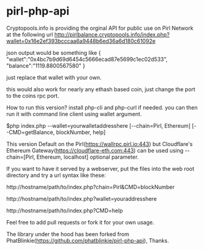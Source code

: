 # pirl-php-api
Cryptopools.info is providing the orginal API for public use on Pirl Network at the following url
http://pirlbalance.cryptopools.info/index.php?wallet=0x16e2ef393bcccaa6a9448b6ed36a6d180c61092e

json output would be something like
{
"wallet":"0x4bc7b9d69d6454c5666ecad87e5699c1ec02d533",
"balance":"1119.8800567580"
}

just replace that wallet with your own.

this would also work for nearly any ethash based coin, just change the port to the coins rpc port.

How to run this version?
install php-cli and php-curl if needed. you can then run it with command line client using wallet argument.

$php index.php --wallet=yourwalletaddresshere [--chain=Pirl, Ethereum] [--CMD=getBalance, blockNumber, help]

This version Default on the Pirl(https://wallrpc.pirl.io:443) but Cloudflare's Ethereum Gateway(https://cloudflare-eth.com:443) can be used using --chain=[Pirl, Ethereum, localhost] optional parameter.

If you want to have it served by a webserver, put the files into the web root directory and try a url syntax like these: 

  http://hostname/path/to/index.php?chain=Pirl&CMD=blockNumber

  http://hostname/path/to/index.php?wallet=youraddresshere
  
  http://hostname/path/to/index.php?CMD=help  

Feel free to add pull requests or fork it for your own usage.

The library under the hood has been forked from PhatBlinkie(https://github.com/phatblinkie/pirl-php-api), Thanks.
